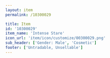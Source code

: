 ```yaml
---
layout: item
permalink: /10300029

title: Item
id: '10300029'
item_name: 'Intense Stare'
icon_url: 'item/icon/customize/00300029.png'
sub_header: ['Gender: Male', 'Cosmetic']
footer: ['Untradable, Unsellable']
---
```

